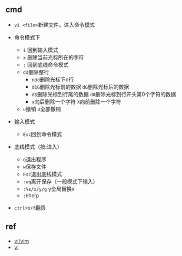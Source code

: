 ## cmd
+ `vi <file>`新建文件，进入命令模式
+ 命令模式下
    - `i` 回到输入模式
    - `x` 删除当前光标所在的字符
    - `:` 回到底线命令模式
    - `dd`删除整行
        + `ndd`删除光标下n行
        + `d1G`删除光标前的数据 `dG`删除光标后的数据
        + `d$`删除光标到行尾的数据 `d0`删除光标到行开头第0个字符的数据
        + `x`向后删除一个字符 `X`向前删除一个字符
    - `u`撤销 `U`全部撤销
+ 输入模式
    - `Esc`回到命令模式
+ 底线模式（按:进入）
    - `q`退出程序
    - `w`保存文件
    - `Esc`退出底线模式
    - `:wq`离开保存（一般模式下输入）
    - `:%s/x/y/g` y全局替换x
    - `:h`help

+ `ctrl+b/f`翻页

## ref
+ [vi/vim](https://www.runoob.com/linux/linux-vim.html)
+ [vi](http://c.biancheng.net/view/558.html)